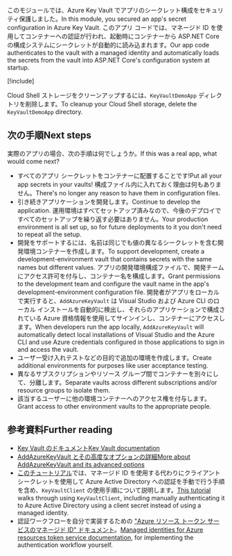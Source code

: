 <span data-ttu-id="a37c6-101">このモジュールでは、Azure Key Vault でアプリのシークレット構成をセキュリティ保護しました。</span><span class="sxs-lookup"><span data-stu-id="a37c6-101">In this module, you secured an app's secret configuration in Azure Key Vault.</span></span> <span data-ttu-id="a37c6-102">このアプリ コードでは、マネージド ID を使用してコンテナーへの認証が行われ、起動時にコンテナーから ASP.NET Core の構成システムにシークレットが自動的に読み込まれます。</span><span class="sxs-lookup"><span data-stu-id="a37c6-102">Our app code authenticates to the vault with a managed identity and automatically loads the secrets from the vault into ASP.NET Core's configuration system at startup.</span></span>

[!include[](../../../includes/azure-sandbox-cleanup.md)]

<span data-ttu-id="a37c6-103">Cloud Shell ストレージをクリーンアップするには、`KeyVaultDemoApp` ディレクトリを削除します。</span><span class="sxs-lookup"><span data-stu-id="a37c6-103">To cleanup your Cloud Shell storage, delete the `KeyVaultDemoApp` directory.</span></span>

## <a name="next-steps"></a><span data-ttu-id="a37c6-104">次の手順</span><span class="sxs-lookup"><span data-stu-id="a37c6-104">Next steps</span></span>

<span data-ttu-id="a37c6-105">実際のアプリの場合、次の手順は何でしょうか。</span><span class="sxs-lookup"><span data-stu-id="a37c6-105">If this was a real app, what would come next?</span></span>

- <span data-ttu-id="a37c6-106">すべてのアプリ シークレットをコンテナーに配置することです!</span><span class="sxs-lookup"><span data-stu-id="a37c6-106">Put all your app secrets in your vaults!</span></span> <span data-ttu-id="a37c6-107">構成ファイル内に入れておく理由は何もありません。</span><span class="sxs-lookup"><span data-stu-id="a37c6-107">There's no longer any reason to have them in configuration files.</span></span>
- <span data-ttu-id="a37c6-108">引き続きアプリケーションを開発します。</span><span class="sxs-lookup"><span data-stu-id="a37c6-108">Continue to develop the application.</span></span> <span data-ttu-id="a37c6-109">運用環境はすべてセットアップ済みなので、今後のデプロイですべてのセットアップを繰り返す必要はありません。</span><span class="sxs-lookup"><span data-stu-id="a37c6-109">Your production environment is all set up, so for future deployments to it you don't need to repeat all the setup.</span></span>
- <span data-ttu-id="a37c6-110">開発をサポートするには、名前は同じでも値の異なるシークレットを含む開発環境コンテナーを作成します。</span><span class="sxs-lookup"><span data-stu-id="a37c6-110">To support development, create a development-environment vault that contains secrets with the same names but different values.</span></span> <span data-ttu-id="a37c6-111">アプリの開発環境構成ファイルで、開発チームにアクセス許可を付与し、コンテナー名を構成します。</span><span class="sxs-lookup"><span data-stu-id="a37c6-111">Grant permissions to the development team and configure the vault name in the app's development-environment configuration file.</span></span> <span data-ttu-id="a37c6-112">開発者がアプリをローカルで実行すると、`AddAzureKeyVault` は Visual Studio および Azure CLI のローカル インストールを自動的に検出し、それらのアプリケーションで構成されている Azure 資格情報を使用してサインインし、コンテナーにアクセスします。</span><span class="sxs-lookup"><span data-stu-id="a37c6-112">When developers run the app locally, `AddAzureKeyVault` will automatically detect local installations of Visual Studio and the Azure CLI and use Azure credentials configured in those applications to sign in and access the vault.</span></span>
- <span data-ttu-id="a37c6-113">ユーザー受け入れテストなどの目的で追加の環境を作成します。</span><span class="sxs-lookup"><span data-stu-id="a37c6-113">Create additional environments for purposes like user acceptance testing.</span></span>
- <span data-ttu-id="a37c6-114">異なるサブスクリプションやリソース グループ間でコンテナーを別々にして、分離します。</span><span class="sxs-lookup"><span data-stu-id="a37c6-114">Separate vaults across different subscriptions and/or resource groups to isolate them.</span></span>
- <span data-ttu-id="a37c6-115">該当するユーザーに他の環境コンテナーへのアクセス権を付与します。</span><span class="sxs-lookup"><span data-stu-id="a37c6-115">Grant access to other environment vaults to the appropriate people.</span></span>

## <a name="further-reading"></a><span data-ttu-id="a37c6-116">参考資料</span><span class="sxs-lookup"><span data-stu-id="a37c6-116">Further reading</span></span>

- [<span data-ttu-id="a37c6-117">Key Vault のドキュメント</span><span class="sxs-lookup"><span data-stu-id="a37c6-117">Key Vault documentation</span></span>](https://docs.microsoft.com/azure/key-vault/)
- [<span data-ttu-id="a37c6-118">AddAzureKeyVault とその高度なオプションの詳細</span><span class="sxs-lookup"><span data-stu-id="a37c6-118">More about AddAzureKeyVault and its advanced options</span></span>](https://docs.microsoft.com/aspnet/core/security/key-vault-configuration?view=aspnetcore-2.1&tabs=aspnetcore2x)
- <span data-ttu-id="a37c6-119">[このチュートリアル](https://docs.microsoft.com/azure/key-vault/key-vault-use-from-web-application)では、マネージド ID を使用する代わりにクライアント シークレットを使用して Azure Active Directory への認証を手動で行う手順を含め、`KeyVaultClient` の使用手順について説明します。</span><span class="sxs-lookup"><span data-stu-id="a37c6-119">[This tutorial](https://docs.microsoft.com/azure/key-vault/key-vault-use-from-web-application) walks through using `KeyVaultClient`, including manually authenticating it to Azure Active Directory using a client secret instead of using a managed identity.</span></span>
- <span data-ttu-id="a37c6-120">認証ワークフローを自分で実装するための ["Azure リソース トークン サービスのマネージド ID" ドキュメント](https://docs.microsoft.com/azure/app-service/app-service-managed-service-identity#using-the-rest-protocol)。</span><span class="sxs-lookup"><span data-stu-id="a37c6-120">[Managed identities for Azure resources token service documentation](https://docs.microsoft.com/azure/app-service/app-service-managed-service-identity#using-the-rest-protocol), for implementing the authentication workflow yourself.</span></span>